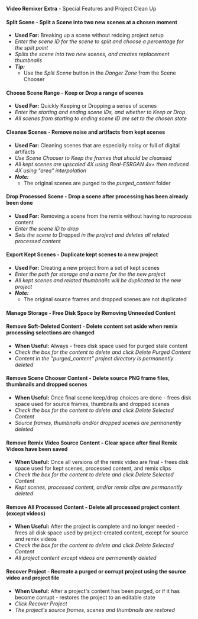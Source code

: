 **Video Remixer Extra** - Special Features and Project Clean Up

#### Split Scene - Split a Scene into two new scenes at a chosen moment

- **Used For:** Breaking up a scene without redoing project setup
- _Enter the scene ID for the scene to split and choose a percentage for the split point_
- _Splits the scene into two new scenes, and creates replacement thumbnails_
- _**Tip:**_
    - Use the _Split Scene_ button in the _Danger Zone_ from the Scene Chooser

#### Choose Scene Range - Keep or Drop a range of scenes

- **Used For:** Quickly Keeping or Dropping a series of scenes
- _Enter the starting and ending scene IDs, and whether to Keep or Drop_
- _All scenes from starting to ending scene ID are set to the chosen state_

#### Cleanse Scenes - Remove noise and artifacts from kept scenes

- **Used For:** Cleaning scenes that are especially noisy or full of digital artifacts
- _Use Scene Chooser to Keep the frames that should be cleansed_
- _All kept scenes are upscaled 4X using Real-ESRGAN 4x+ then reduced 4X using "area" interpolation_
- _**Note:**_
    - The original scenes are purged to the _purged_content_ folder

#### Drop Processed Scene - Drop a scene after processing has been already been done

- **Used For:** Removing a scene from the remix without having to reprocess content
- _Enter the scene ID to drop_
- _Sets the scene to_ Dropped _in the project and deletes all related processed content_

#### Export Kept Scenes - Duplicate kept scenes to a new project

- **Used For:** Creating a new project from a set of kept scenes
- _Enter the path for storage and a name for the the new project_
- _All kept scenes and related thumbnails will be duplicated to the new project_
- _**Note:**_
    - The original source frames and dropped scenes are not duplicated

#### Manage Storage - Free Disk Space by Removing Unneeded Content

#### Remove Soft-Deleted Content - Delete content set aside when remix processing selections are changed

- **When Useful:** Always - frees disk space used for purged stale content
- _Check the box for the content to delete and click Delete Purged Content_
- _Content in the "purged_content" project directory is permanently deleted_

#### Remove Scene Chooser Content - Delete source PNG frame files, thumbnails and dropped scenes

- **When Useful:** Once final scene keep/drop choices are done - frees disk space used for source frames, thumbnails and dropped scenes
- _Check the box for the content to delete and click Delete Selected Content_
- _Source frames, thumbnails and/or dropped scenes are permanently deleted_

#### Remove Remix Video Source Content - Clear space after final Remix Videos have been saved

- **When Useful:** Once all versions of the remix video are final - frees disk space used for kept scenes, processed content, and remix clips
- _Check the box for the content to delete and click Delete Selected Content_
- _Kept scenes, processed content, and/or remix clips are permanently deleted_

#### Remove All Processed Content - Delete all processed project content (except videos)

- **When Useful:** After the project is complete and no longer needed - frees all disk space used by project-created content, except for source and remix videos
- _Check the box for the content to delete and click Delete Selected Content_
- _All project content except videos are permanently deleted_

#### Recover Project - Recreate a purged or corrupt project using the source video and project file

- **When Useful:** After a project's content has been purged, or if it has become corrupt - restores the project to an editable state
- _Click Recover Project_
- _The project's source frames, scenes and thumbnails are restored_

